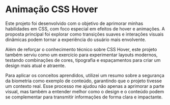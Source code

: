 # Animação CSS Hover
Este projeto foi desenvolvido com o objetivo de aprimorar minhas habilidades em CSS, com foco especial em efeitos de hover e animações. A proposta principal foi explorar como transições suaves e interações visuais dinâmicas podem tornar a experiência do usuário mais envolvente.

Além de reforçar o conhecimento técnico sobre CSS Hover, este projeto também serviu como um exercício para experimentar layouts modernos, testando combinações de cores, tipografia e espaçamentos para criar um design mais atual e atraente.

Para aplicar os conceitos aprendidos, utilizei um resumo sobre a segurança da biometria como exemplo de conteúdo, garantindo que o projeto tivesse um contexto real. Esse processo me ajudou não apenas a aprimorar a parte visual, mas também a entender melhor como o design e o conteúdo podem se complementar para transmitir informações de forma clara e impactante.
